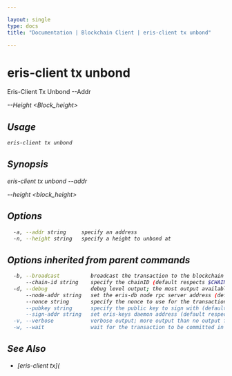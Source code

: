 ```yaml
---

layout: single
type: docs
title: "Documentation | Blockchain Client | eris-client tx unbond"

---
```


# eris-client tx unbond

Eris-Client Tx Unbond --Addr <Address> --Height <Block_height>

## Usage

```bash
eris-client tx unbond
```

## Synopsis

eris-client tx unbond --addr <address> --height <block_height>


## Options

```bash
  -a, --addr string     specify an address
  -n, --height string   specify a height to unbond at
```

## Options inherited from parent commands

```bash
  -b, --broadcast          broadcast the transaction to the blockchain (default true)
      --chain-id string    specify the chainID (default respects $CHAIN_ID)
  -d, --debug              debug level output; the most output available for eris-client; if it is too chatty use verbose flag; default respects $ERIS_CLIENT_DEBUG
      --node-addr string   set the eris-db node rpc server address (default respects $ERIS_CLIENT_NODE_ADDRESS) (default "tcp://127.0.0.1:46657")
      --nonce string       specify the nonce to use for the transaction (should equal the sender account's nonce + 1)
      --pubkey string      specify the public key to sign with (defaults to $ERIS_CLIENT_PUBLIC_KEY)
      --sign-addr string   set eris-keys daemon address (default respects $ERIS_CLIENT_SIGN_ADDRESS) (default "http://127.0.0.1:4767")
  -v, --verbose            verbose output; more output than no output flags; less output than debug level; default respects $ERIS_CLIENT_VERBOSE
  -w, --wait               wait for the transaction to be committed in a block
```



## See Also
* [eris-client tx](